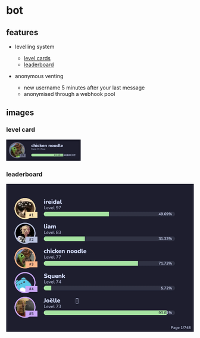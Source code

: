 # bot

## features

- levelling system
  - [level cards](#level-card)
  - [leaderboard](#leaderboard)

- anonymous venting
  - new username 5 minutes after your last message
  - anonymised through a webhook pool

## images

### level card

<img src="assets/level.webp" width="200"/>

### leaderboard

<img src="assets/leaderboard.webp" width="600"/>
